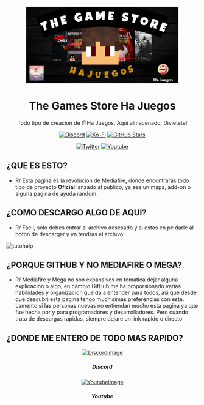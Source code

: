 <p align="center">
  <img src="https://github.com/HaJuegos/The-Games-Store/blob/main/.github/icon_template/icon_banner.png" alt="Cover Photo" width=400>
  <h1 align="center">The Games Store Ha Juegos</h1>
  
 <p align="center">
Todo tipo de creacion de @Ha Juegos, Aqui almacenado, Divietete!</p>
</p>

<p align="center">
  <a href="https://discord.gg/p6a7tqVJxn"><img src="https://img.shields.io/discord/782053401281429504?style=plastic&color=red&logo=discord&label=Mi%20Server%20de%20Discord" alt="Discord "/></a>
  <a href="https://ko-fi.com/hajuegos0710"><img src="https://img.shields.io/npm/v/express?url=https://ko-fi.com/hajuegos0710&style=plastic&logo=kofi&label=Mi%20Pagina%20de%20Donaciones&color=inactive" alt="Ko-Fi "/></a>
  <a href="https://github.com/HaJuegos/The-Games-Store"><img src="https://img.shields.io/github/stars/HaJuegos/The-Games-Store?label=Total%20de%20Estrellas&style=plastic&logo=github&color=blueviolet" alt="GitHub Stars "/></a>
</p>
<p align="center">
  <a href="https://twitter.com/ha_juegos?s=09"><img src="https://img.shields.io/twitter/follow/ha_juegos?style=plastic&color=success&logo=twitter&label=Mi%20Twitter" alt="Twitter "/></a>
  <a href="https://www.youtube.com/watch?v=SWd6QM0TTJo"><img src="https://img.shields.io/youtube/views/SWd6QM0TTJo?style=plastic&logo=youtube&color=red&label=Tutorial%20de%20Instalacion" alt="Youtube "/></a>
</p>

## ¿QUE ES ESTO?

- R/ Esta pagina es la revolucion de Mediafire, donde encontraras todo tipo de proyecto **Oficial** lanzado al publico, ya sea un mapa, add-on o alguna pagina de ayuda random.


## ¿COMO DESCARGO ALGO DE AQUI?

- R/ Facil, solo debes entrar al archivo desesado y si estas en pc darle al boton de descargar y ya tendras el archivo!
<p>
	<img src="https://github.com/HaJuegos/The-Games-Store/blob/main/.github/icon_template/Sin%20t%C3%ADtulo.png" alt="tutohelp" width=200>
</p>


## ¿PORQUE GITHUB Y NO MEDIAFIRE O MEGA?

- R/ Mediafire y Mega no son expansivos en tematica dejar alguna explicacion o algo, en cambio GitHub me ha proporsionado varias habilidades y organizacion que da a entender para todos, asi que desde que descubri esta pagina tengo muchisimas preferencias con este. Lamento si las personas nuevas no entiendan mucho esta pagina ya que fue hecha por y para programadores y desarrolladores. Pero cuando trata de descargas rapidas, siempre dejare un link rapido o directo

## ¿DONDE ME ENTERO DE TODO MAS RAPIDO?

<p align="center">
	<a href="https://discord.gg/p6a7tqVJxn"><img src="https://www.svgrepo.com/show/331368/discord-v2.svg" alt="Discordimage" width=100 /></a>
	<h5 align="center">Discord</h5></p>
	<p align="center">
	<a href="https://youtube.com/c/HaJuegos"><img src="https://upload.wikimedia.org/wikipedia/commons/thumb/0/09/YouTube_full-color_icon_%282017%29.svg/2560px-YouTube_full-color_icon_%282017%29.svg.png" alt="Youtubeimage" width=100 /></a>
	<h5 align="center">Youtube</h5></p>
</p>
